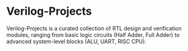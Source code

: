# Verilog-Projects
Verilog-Projects is a curated collection of RTL design and verification modules, ranging from basic logic circuits (Half Adder, Full Adder) to advanced system-level blocks (ALU, UART, RISC CPU).
